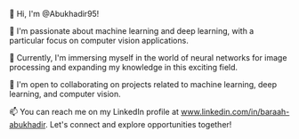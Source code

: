 
👋 Hi, I'm @Abukhadir95!

👀 I'm passionate about machine learning and deep learning, with a particular focus on computer vision applications.

🌱 Currently, I'm immersing myself in the world of neural networks for image processing and expanding my knowledge in this exciting field.

💞️ I'm open to collaborating on projects related to machine learning, deep learning, and computer vision.

📫 You can reach me on my LinkedIn profile at www.linkedin.com/in/baraah-abukhadir. Let's connect and explore opportunities together!

<!---
Abukhadir95/Abukhadir95 is a ✨ special ✨ repository because its `README.md` (this file) appears on your GitHub profile.
You can click the Preview link to take a look at your changes.
--->
